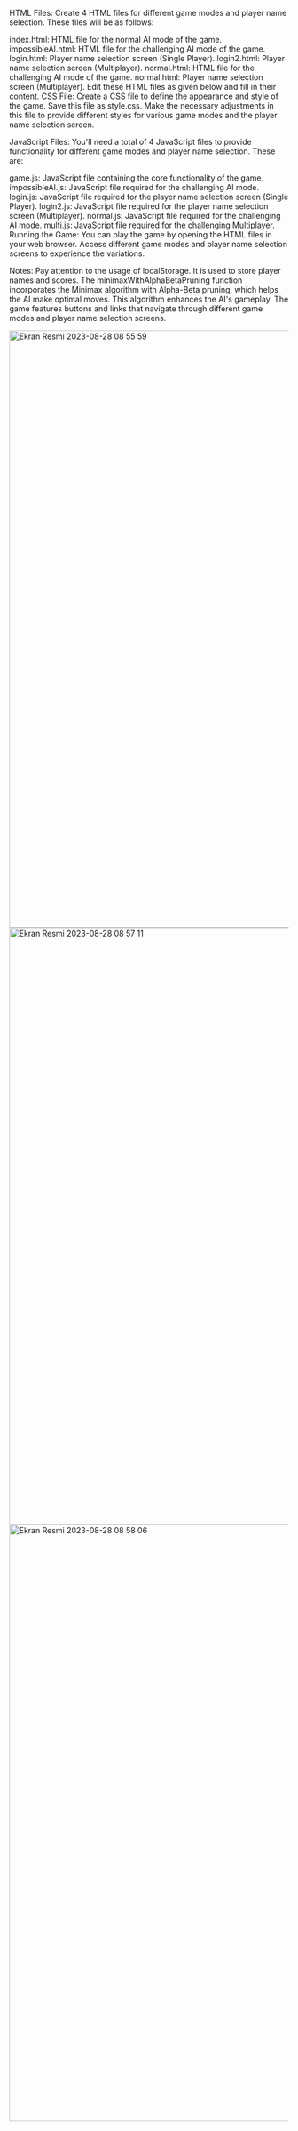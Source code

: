 HTML Files:
Create 4 HTML files for different game modes and player name selection. These files will be as follows:

index.html: HTML file for the normal AI mode of the game.
impossibleAI.html: HTML file for the challenging AI mode of the game.
login.html: Player name selection screen (Single Player).
login2.html: Player name selection screen (Multiplayer).
normal.html: HTML file for the challenging AI mode of the game.
normal.html: Player name selection screen (Multiplayer).
Edit these HTML files as given below and fill in their content.
CSS File:
Create a CSS file to define the appearance and style of the game. Save this file as style.css. Make the necessary adjustments in this file to provide different styles for various game modes and the player name selection screen.

JavaScript Files:
You'll need a total of 4 JavaScript files to provide functionality for different game modes and player name selection. These are:

game.js: JavaScript file containing the core functionality of the game.
impossibleAI.js: JavaScript file required for the challenging AI mode.
login.js: JavaScript file required for the player name selection screen (Single Player).
login2.js: JavaScript file required for the player name selection screen (Multiplayer).
normal.js: JavaScript file required for the challenging AI mode.
multi.js: JavaScript file required for the challenging Multiplayer.
Running the Game:
You can play the game by opening the HTML files in your web browser. Access different game modes and player name selection screens to experience the variations.

Notes:
Pay attention to the usage of localStorage. It is used to store player names and scores.
The minimaxWithAlphaBetaPruning function incorporates the Minimax algorithm with Alpha-Beta pruning, which helps the AI make optimal moves. This algorithm enhances the AI's gameplay.
The game features buttons and links that navigate through different game modes and player name selection screens.

<img width="1074" alt="Ekran Resmi 2023-08-28 08 55 59" src="https://github.com/mustafagodel/xoxgame/assets/89693873/7ea469e5-5f33-44ac-b3c9-7a1e49a16527">

<img width="1074" alt="Ekran Resmi 2023-08-28 08 57 11" src="https://github.com/mustafagodel/xoxgame/assets/89693873/bac0631b-a279-4e00-91be-2f94682c9458">

<img width="1074" alt="Ekran Resmi 2023-08-28 08 58 06" src="https://github.com/mustafagodel/xoxgame/assets/89693873/a1829adc-c90c-4ebd-85c3-e45ac1ea2f7e">
